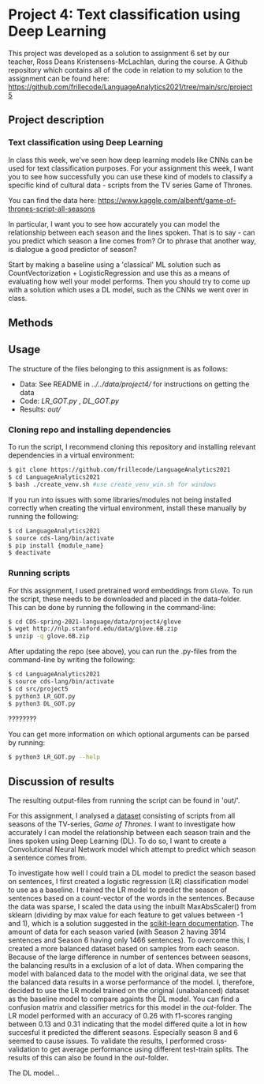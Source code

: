 
# Project 4: Text classification using Deep Learning
This project was developed as a solution to assignment 6 set by our teacher, Ross Deans Kristensens-McLachlan, during the course. A Github repository which contains all of the code in relation to my solution to the assignment can be found here: 
https://github.com/frillecode/LanguageAnalytics2021/tree/main/src/project5

## Project description 
### Text classification using Deep Learning
In class this week, we've seen how deep learning models like CNNs can be used for text classification purposes. For your assignment this week, I want you to see how successfully you can use these kind of models to classify a specific kind of cultural data - scripts from the TV series Game of Thrones.

You can find the data here: https://www.kaggle.com/albenft/game-of-thrones-script-all-seasons

In particular, I want you to see how accurately you can model the relationship between each season and the lines spoken. That is to say - can you predict which season a line comes from? Or to phrase that another way, is dialogue a good predictor of season?

Start by making a baseline using a 'classical' ML solution such as CountVectorization + LogisticRegression and use this as a means of evaluating how well your model performs. Then you should try to come up with a solution which uses a DL model, such as the CNNs we went over in class.


## Methods
 

## Usage
The structure of the files belonging to this assignment is as follows:
  - Data: See README in _../../data/project4/_ for instructions on getting the data
  - Code: _LR\_GOT.py_  ,  _DL\_GOT.py_
  - Results: _out/_   

### Cloning repo and installing dependencies 
To run the script, I recommend cloning this repository and installing relevant dependencies in a virtual environment:  

```bash
$ git clone https://github.com/frillecode/LanguageAnalytics2021
$ cd LanguageAnalytics2021
$ bash ./create_venv.sh #use create_venv_win.sh for windows
```

If you run into issues with some libraries/modules not being installed correctly when creating the virtual environment, install these manually by running the following:  
```bash
$ cd LanguageAnalytics2021
$ source cds-lang/bin/activate
$ pip install {module_name}
$ deactivate
```

### Running scripts
For this assignment, I used pretrained word embeddings from ```GloVe```. To run the script, these needs to be downloaded and placed in the data-folder. This can be done by running the following in the command-line:
```bash
$ cd CDS-spring-2021-language/data/project4/glove
$ wget http://nlp.stanford.edu/data/glove.6B.zip
$ unzip -q glove.6B.zip
```

After updating the repo (see above), you can run the .py-files from the command-line by writing the following:
``` bash
$ cd LanguageAnalytics2021
$ source cds-lang/bin/activate
$ cd src/project5
$ python3 LR_GOT.py
$ python3 DL_GOT.py
```





????????

You can get more information on which optional arguments can be parsed by running:
``` bash
$ python3 LR_GOT.py --help
```

## Discussion of results
The resulting output-files from running the script can be found in 'out/'. 


For this assignment, I analysed a [dataset](https://www.kaggle.com/albenft/game-of-thrones-script-all-seasons) consisting of scripts from all seasons of the TV-series, _Game of Thrones_. I want to investigate how accurately I can model the relationship between each season train and the lines spoken using Deep Learning (DL). To do so, I want to create a Convolutional Neural Network model which attempt to predict which season a sentence comes from. 

To investigate how well I could train a DL model to predict the season based on sentences, I first created a logistic regression (LR) classification model to use as a baseline. I trained the LR model to predict the season of sentences based on a count-vector of the words in the sentences. Because the data was sparse, I scaled the data using the inbuilt MaxAbsScaler() from sklearn (dividing by max value for each feature to get values between -1 and 1), which is a solution suggested in the [scikit-learn documentation](https://scikit-learn.org/stable/modules/preprocessing.html). The amount of data for each season varied (with Season 2 having 3914 sentences and Season 6 having only  1466 sentences). To overcome this, I created a more balanced dataset based on samples from each season. Because of the large difference in number of sentences between seasons, the balancing results in a exclusion of a lot of data. When comparing the model with balanced data to the model with the original data, we see that the balanced data results in a worse performance of the model. I, therefore, decided to use the LR model trained on the original (unabalanced) dataset as the baseline model to compare againts the DL model. You can find a confusion matrix and classifier metrics for this model in the _out_-folder. The LR model performed with an accuracy of 0.26 with f1-scores ranging between 0.13 and 0.31 indicating that the model differed quite a lot in how succesful it predicted the different seasons. Especially season 8 and 6 seemed to cause issues. To validate the results, I performed cross-validation to get average performance using different test-train splits. The results of this can also be found in the _out_-folder. 


The DL model...


